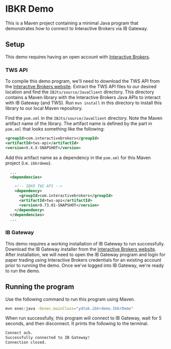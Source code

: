 # IBKR Demo

This is a Maven project containing a minimal Java program that demonstrates how to connect to Interactive Brokers via IB Gateway.

## Setup

This demo requires having an open account with [Interactive Brokers](https://www.interactivebrokers.com/en/home.php).

### TWS API

To compile this demo program, we'll need to download the TWS API from the [Interactive Brokers website](https://interactivebrokers.github.io/#). Extract the TWS API files to our desired location and find the `IBJts/source/JavaClient` directory. This directory contains a Maven library with the Interactive Brokers Java APIs to interact with IB Gateway (and TWS). Run `mvn install` in this directory to install this library to our local Maven repository.

Find the `pom.xml` in the `IBJts/source/JavaClient` directory. Note the Maven artifact name of the library. The artifact name is defined by the part in `pom.xml` that looks something like the following:

```xml
<groupId>com.interactivebrokers</groupId>
<artifactId>tws-api</artifactId>
<version>X.X.X-SNAPSHOT</version>
```

Add this artifact name as a dependency in the `pom.xml` for this Maven project (i.e. `ibkrdemo`).

```xml
  ...
  <dependencies>

    <!-- IBKR TWS API -->
    <dependency>
      <groupId>com.interactivebrokers</groupId>
      <artifactId>tws-api</artifactId>
      <version>9.73.01-SNAPSHOT</version>
    </dependency>
  </dependencies>
  ...
```

### IB Gateway

This demo requires a working installation of IB Gateway to run successfully. Download the IB Gateway installer from the [Interactive Brokers website](https://www.interactivebrokers.com/en/trading/ibgateway-stable.php). After installation, we will need to open the IB Gateway program and login for paper trading using Interactive Brokers credentials for an existing account prior to running the demo. Once we've logged into IB Gateway, we're ready to run the demo.

## Running the program

Use the following command to run this program using Maven.

```bash
mvn exec:java -Dexec.mainClass="ydtak.ibkrdemo.IbkrDemo"
```

When run successfully, this program will connect to IB Gateway, wait for 5 seconds, and then disconnect. It prints the following to the terminal.

```bash
Connect ack.
Successfully connected to IB Gateway!
Connection closed.
```
